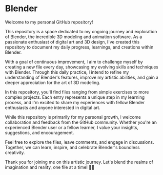 # Blender
Welcome to my personal GitHub repository!

This repository is a space dedicated to my ongoing journey and exploration of Blender, the incredible 3D modeling and animation software. As a passionate enthusiast of digital art and 3D design, I've created this repository to document my daily progress, learnings, and creations within Blender.

With a goal of continuous improvement, I aim to challenge myself by creating a new file every day, showcasing my evolving skills and techniques with Blender. Through this daily practice, I intend to refine my understanding of Blender's features, improve my artistic abilities, and gain a deeper appreciation for the art of 3D modeling.

In this repository, you'll find files ranging from simple exercises to more complex projects. Each entry represents a unique step in my learning process, and I'm excited to share my experiences with fellow Blender enthusiasts and anyone interested in digital art.

While this repository is primarily for my personal growth, I welcome collaboration and feedback from the GitHub community. Whether you're an experienced Blender user or a fellow learner, I value your insights, suggestions, and encouragement.

Feel free to explore the files, leave comments, and engage in discussions. Together, we can learn, inspire, and celebrate Blender's boundless creativity.

Thank you for joining me on this artistic journey. Let's blend the realms of imagination and reality, one file at a time! 🎨🌌
